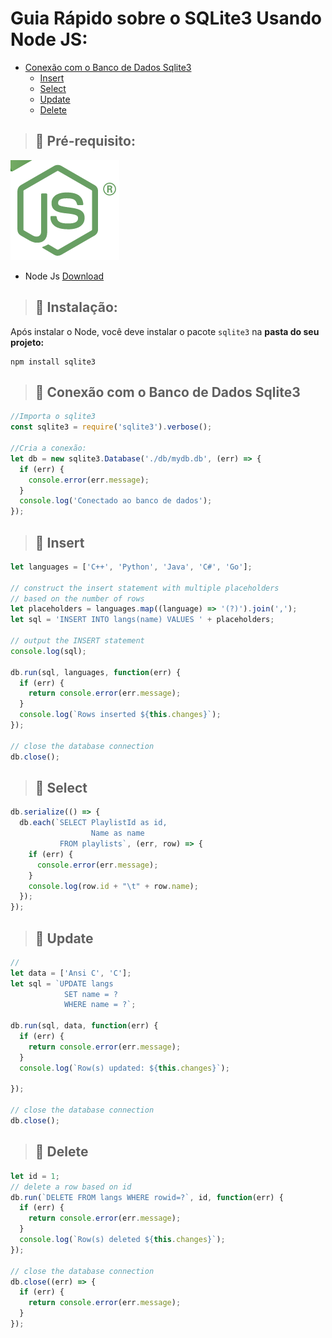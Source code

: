# Guia Rápido sobre o SQLite3 Usando Node JS:

- [Conexão com o Banco de Dados Sqlite3](#select)
  - [Insert](#pushpin-insert-)
  - [Select](#pushpin-select-)
  - [Update](#pushpin-update-)
  - [Delete](#pushpin-delete-)


> ## :pushpin: Pré-requisito:
![](./assets/images/node_logo.png)
- Node Js [Download](https://nodejs.org/en/download/)

> ## :pushpin: Instalação:

Após instalar o Node, você deve instalar o pacote `sqlite3` na **pasta do seu projeto:**

```git
npm install sqlite3
```


> ## :pushpin: Conexão com o Banco de Dados Sqlite3

```javascript
//Importa o sqlite3
const sqlite3 = require('sqlite3').verbose();

//Cria a conexão:
let db = new sqlite3.Database('./db/mydb.db', (err) => {
  if (err) {
    console.error(err.message);
  }
  console.log('Conectado ao banco de dados');
});
```
> ## :pushpin: Insert
```javascript
let languages = ['C++', 'Python', 'Java', 'C#', 'Go'];
 
// construct the insert statement with multiple placeholders
// based on the number of rows
let placeholders = languages.map((language) => '(?)').join(',');
let sql = 'INSERT INTO langs(name) VALUES ' + placeholders;
 
// output the INSERT statement
console.log(sql);
 
db.run(sql, languages, function(err) {
  if (err) {
    return console.error(err.message);
  }
  console.log(`Rows inserted ${this.changes}`);
});
 
// close the database connection
db.close();
```

> ## :pushpin: Select

```javascript
db.serialize(() => {
  db.each(`SELECT PlaylistId as id,
                  Name as name
           FROM playlists`, (err, row) => {
    if (err) {
      console.error(err.message);
    }
    console.log(row.id + "\t" + row.name);
  });
});
```


> ## :pushpin: Update
```javascript
//
let data = ['Ansi C', 'C'];
let sql = `UPDATE langs
            SET name = ?
            WHERE name = ?`;
 
db.run(sql, data, function(err) {
  if (err) {
    return console.error(err.message);
  }
  console.log(`Row(s) updated: ${this.changes}`);
 
});
 
// close the database connection
db.close();
```


> ## :pushpin: Delete

```javascript
let id = 1;
// delete a row based on id
db.run(`DELETE FROM langs WHERE rowid=?`, id, function(err) {
  if (err) {
    return console.error(err.message);
  }
  console.log(`Row(s) deleted ${this.changes}`);
});
 
// close the database connection
db.close((err) => {
  if (err) {
    return console.error(err.message);
  }
});
```